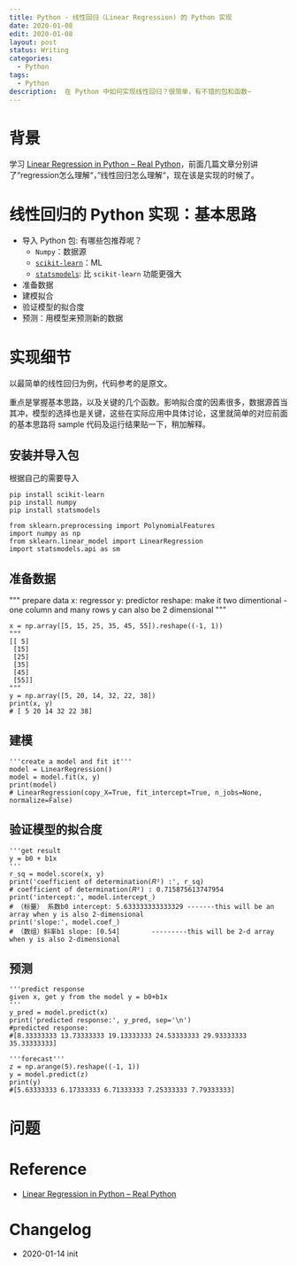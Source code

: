 ```yaml
---
title: Python - 线性回归（Linear Regression) 的 Python 实现
date: 2020-01-08
edit: 2020-01-08
layout: post
status: Writing
categories:
  - Python
tags:
  - Python
description:  在 Python 中如何实现线性回归？很简单，有不错的包和函数~
---
```


# 背景

学习 [Linear Regression in Python – Real Python](https://realpython.com/linear-regression-in-python/)，前面几篇文章分别讲了“regression怎么理解“，”线性回归怎么理解“，现在该是实现的时候了。

# 线性回归的 Python 实现：基本思路

- 导入 Python 包: 有哪些包推荐呢？
  - `Numpy`：数据源
  - [`scikit-learn`](https://scikit-learn.org/stable/)：ML
  - [`statsmodels`](https://www.statsmodels.org/stable/index.html): 比 `scikit-learn` 功能更强大
- 准备数据
- 建模拟合
- 验证模型的拟合度
- 预测：用模型来预测新的数据

# 实现细节

以最简单的线性回归为例，代码参考的是原文。

重点是掌握基本思路，以及关键的几个函数。影响拟合度的因素很多，数据源首当其冲，模型的选择也是关键，这些在实际应用中具体讨论，这里就简单的对应前面的基本思路将 sample 代码及运行结果贴一下，稍加解释。

## 安装并导入包

根据自己的需要导入

```
pip install scikit-learn
pip install numpy
pip install statsmodels

from sklearn.preprocessing import PolynomialFeatures
import numpy as np
from sklearn.linear_model import LinearRegression
import statsmodels.api as sm
```

## 准备数据

""" prepare data
x: regressor
y: predictor
reshape: make it two dimentional - one column and many rows
y can also be 2 dimensional
"""

```
x = np.array([5, 15, 25, 35, 45, 55]).reshape((-1, 1))
"""
[[ 5]
 [15]
 [25]
 [35]
 [45]
 [55]] 
"""
y = np.array([5, 20, 14, 32, 22, 38])
print(x, y)
# [ 5 20 14 32 22 38]
```

## 建模

```
'''create a model and fit it'''
model = LinearRegression()
model = model.fit(x, y)
print(model)
# LinearRegression(copy_X=True, fit_intercept=True, n_jobs=None, normalize=False)
```

## 验证模型的拟合度

```
'''get result
y = b0 + b1x
'''
r_sq = model.score(x, y)
print('coefficient of determination(𝑅²) :', r_sq)
# coefficient of determination(𝑅²) : 0.715875613747954
print('intercept:', model.intercept_)
# （标量） 系数b0 intercept: 5.633333333333329 -------this will be an array when y is also 2-dimensional
print('slope:', model.coef_)
# （数组）斜率b1 slope: [0.54]        ---------this will be 2-d array when y is also 2-dimensional
```

## 预测

```
'''predict response
given x, get y from the model y = b0+b1x
'''
y_pred = model.predict(x)
print('predicted response:', y_pred, sep='\n')
#predicted response:
#[8.33333333 13.73333333 19.13333333 24.53333333 29.93333333 35.33333333]

'''forecast'''
z = np.arange(5).reshape((-1, 1))
y = model.predict(z)
print(y)
#[5.63333333 6.17333333 6.71333333 7.25333333 7.79333333]
```

# 问题

# Reference

- [Linear Regression in Python – Real Python](https://realpython.com/linear-regression-in-python/)

# Changelog
- 2020-01-14 init
